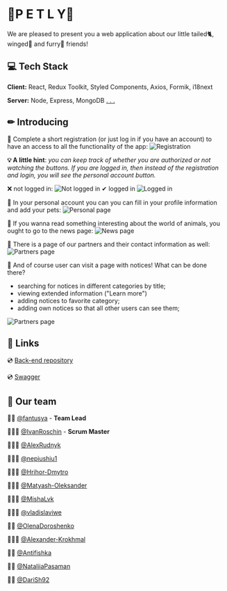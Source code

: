 # 🐾P E T L Y🐾

We are pleased to present you a web application about our little tailed🐈, winged🐥 and furry🐇 friends!


## 💻 Tech Stack

**Client:** React, Redux Toolkit, Styled Components, Axios, Formik, i18next

**Server:** Node, Express, MongoDB [. . . ](https://github.com/fantusya/petly-backend)


## ✏ Introducing
📌 Complete a short registration (or just log in if you have an account) to have an access to all the functionality of the app:
![Registration](https://i.postimg.cc/VNvNXSWF/registration.png)

**💡 A little hint**: *you can keep track of whether you are authorized or not watching the buttons. If you are logged in, then instead of the registration and login, you will see the personal account button.*

❌ not logged in:
![Not logged in](https://i.postimg.cc/SKTNNcHh/Inked-Screenshot-1.jpg)
✔ logged in
![Logged in](https://i.postimg.cc/rpSKVdMy/Inkedlogged-In.jpg)

📌 In your personal account you can you can fill in your profile information and add your pets:
![Personal page](https://i.postimg.cc/LsnwMfpw/Screenshot-2.png)

📌 If you wanna read something interesting about the world of animals, you ought to go to the news page:
![News page](https://i.postimg.cc/VvF9HYK4/news.png)

📌 There is a page of our partners and their contact information as well:
![Partners page](https://i.postimg.cc/gJLLZY9r/friends.png)

📌 And of course user can visit a page with notices! What can be done there? 

- searching for notices in different categories by title;
- viewing extended information ("Learn more")
- adding notices to favorite category;
- adding own notices so that all other users can see them;

![Partners page](https://i.postimg.cc/nzCkds5k/notice.png)


## 🔗 Links

💿 [Back-end repository](https://github.com/fantusya/petly-backend)

💿 [Swagger](https://petly-gd7x.onrender.com/api-docs)


## 🦾 Our team

👩‍💻 [@fantusya](https://github.com/fantusya) - **Team Lead**

👨🏻‍💻 [@IvanRoschin](https://github.com/IvanRoschin) - **Scrum Master**

👨🏻‍💻 [@AlexRudnyk](https://github.com/AlexRudnyk)

👨🏻‍💻 [@nepiushiu1](https://github.com/nepiushiu1)

👨🏻‍💻 [@Hrihor-Dmytro](https://github.com/Hrihor-Dmytro)

👨🏻‍💻 [@Matyash-Oleksander](https://github.com/Matyash-Oleksander)

👨🏻‍💻 [@MishaLvk](https://github.com/MishaLvk)

👨🏻‍💻 [@vladislaviwe](https://github.com/vladislaviwe)

👩‍💻 [@OlenaDoroshenko](https://github.com/OlenaDoroshenko)

👨🏻‍💻 [@Alexander-Krokhmal](https://github.com/Alexander-Krokhmal)

👩‍💻 [@Antifishka](https://github.com/Antifishka)

👩‍💻 [@NataliiaPasaman](https://github.com/NataliiaPasaman)

👩‍💻 [@DariSh92](https://github.com/DariSh92)

